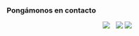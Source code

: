 ### Pongámonos en contacto
<p align="center">

 <div align="center"  class="icons-social" style="margin-left: 10px;">
     <img src="https://img.icons8.com/doodle/40/000000/linkedin--v2.png"></a>
        <a style="margin-left: 10px;"  target="_blank" href="https://www.linkedin.com/in/mauro-di-noto/">
     <img src="https://img.shields.io/badge/Gmail-D14836?style=for-the-badge&logo=gmail&logoColor=white"></a>
        <a style"margin-left: 10px;" target="_blank" href="dinotomauro@gmail.com">
     <img src="https://img.icons8.com/doodle/40/000000/github--v1.png"></a>
	<a style="margin-left: 10px;" target="_blank" href="https://github.com/MauroDino">
     
 </div>

</p>
